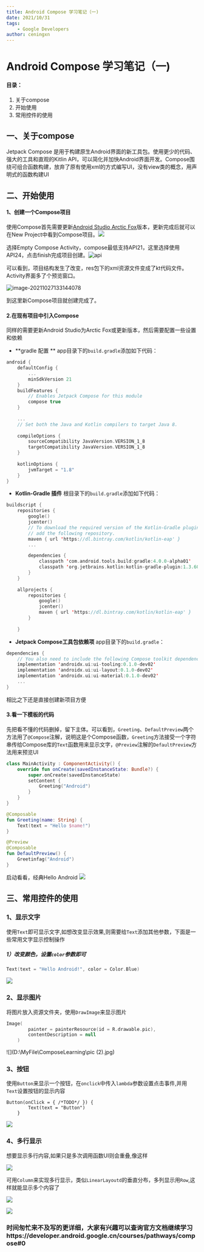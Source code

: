 ```yaml
---
title: Android Compose 学习笔记（一)
date: 2021/10/31
tags: 
    - Google Developers
author: ceningxn
---
```


# Android Compose 学习笔记（一)

#### 目录：

1. 关于compose
2. 开始使用
3. 常用控件的使用



## 一、关于compose

Jetpack Compose 是用于构建原生Android界面的新工具包。使用更少的代码、强大的工具和直观的Kitlin API，可以简化并加快Android界面开发。Compose围绕可组合函数构建，放弃了原有使用xml的方式编写UI，没有view类的概念，用声明式的函数构建UI



## 二、开始使用

#### 1、创建一个Compose项目

使用Compose首先需要更新[Android Studio Arctic Fox](https://developer.android.google.cn/studio)版本，更新完成后就可以在New Project中看到Compose项目。![](\newpro.png)

选择Empty Compose Activity，compose最低支持API21，这里选择使用API24，点击finish完成项目创建。![api](\api.png)

可以看到，项目结构发生了改变，res包下的xml资源文件变成了kt代码文件。Activity界面多了个预览窗口。

![image-20211027133144078](\image-20211027133144078.png)

到这里新Compose项目就创建完成了。

#### 2.在现有项目中引入Compose

同样的需要更新Android Studio为Arctic Fox或更新版本，然后需要配置一些设置和依赖

- **gradle 配置 ** app目录下的`build.gradle`添加如下代码：

```kotlin
android {
    defaultConfig {
        ...
        minSdkVersion 21
    }
    buildFeatures {
        // Enables Jetpack Compose for this module
        compose true
    }
    
    ...
    // Set both the Java and Kotlin compilers to target Java 8.
    
    compileOptions {
        sourceCompatibility JavaVersion.VERSION_1_8
        targetCompatibility JavaVersion.VERSION_1_8
    }
    
    kotlinOptions {
        jvmTarget = "1.8"
    }
}
```

- **Kotlin-Gradle 插件** 根目录下的`build.gradle`添加如下代码：

```kotlin
buildscript {
    repositories {
        google()
        jcenter()
        // To download the required version of the Kotlin-Gradle plugin,
        // add the following repository.
        maven { url 'https://dl.bintray.com/kotlin/kotlin-eap' }
        ...

        dependencies {
            classpath 'com.android.tools.build:gradle:4.0.0-alpha01'
            classpath 'org.jetbrains.kotlin:kotlin-gradle-plugin:1.3.60-eap-25'
        }
    }
    
    allprojects {
        repositories {
            google()
            jcenter()
            maven { url 'https://dl.bintray.com/kotlin/kotlin-eap' }
        }
        
    }

```

- **Jetpack Compose工具包依赖项**  app目录下的`build.gradle`：

```kotlin
dependencies {
    // You also need to include the following Compose toolkit dependencies.
    implementation 'androidx.ui:ui-tooling:0.1.0-dev02'
    implementation 'androidx.ui:ui-layout:0.1.0-dev02'
    implementation 'androidx.ui:ui-material:0.1.0-dev02'
    ...
}

```
相比之下还是直接创建新项目方便

#### 3.看一下模板的代码

先把看不懂的代码删掉，留下主体。可以看到，`Greeting`、`DefaultPreview`两个方法用了`@Compose`注解，说明这是个Compose函数，`Greeting`方法接受一个字符串传给Compose库的`Text`函数用来显示文字，`@Preview`注解的`DefaultPreview`方法用来预览UI

```kotlin
class MainActivity : ComponentActivity() {
    override fun onCreate(savedInstanceState: Bundle?) {
        super.onCreate(savedInstanceState)
        setContent {
            Greeting("Android")
        }
    }
}

@Composable
fun Greeting(name: String) {
    Text(text = "Hello $name!")
}

@Preview
@Composable
fun DefaultPreview() {
    Greetinfag("Android")
}
```

启动看看，经典Hello Android
![](\main1.jpg)

## 三、常用控件的使用




### 1、显示文字

使用`Text`即可显示文字,如想改变显示效果,则需要给`Text`添加其他参数，下面是一些常用文字显示控制操作



##### 1）改变颜色，设置`color`参数即可

```kotlin
Text(text = "Hello Android!", color = Color.Blue)
```

![](\textColor.png)

### 2、显示图片

将图片放入资源文件夹，使用`DrawImage`来显示图片

```kotlin
Image(
        painter = painterResource(id = R.drawable.pic),
        contentDescription = null
    )
```

![](D:\MyFile\ComposeLearning\pic (2).jpg)



### 3、按钮

使用`Button`来显示一个按钮，在`onclick`中传入`lambda`参数设置点击事件,并用`Text`设置按钮的显示内容

```
Button(onClick = { /*TODO*/ }) {
        Text(text = "Button")
    }
```

![](D:\MyFile\ComposeLearning\button.png)



### 4、多行显示

想要显示多行内容,如果只是多次调用函数UI则会重叠,像这样

![](D:\MyFile\ComposeLearning\dui.png)

可用`Column`来实现多行显示，类似`LinearLayoutd`的垂直分布，多列显示用`Row`,这样就能显示多个内容了

![](D:\MyFile\ComposeLearning\mutiyline.png)



![](D:\MyFile\ComposeLearning\mulityrow.png)



### 时间匆忙来不及写的更详细，大家有兴趣可以查询官方文档继续学习https://developer.android.google.cn/courses/pathways/compose#0
